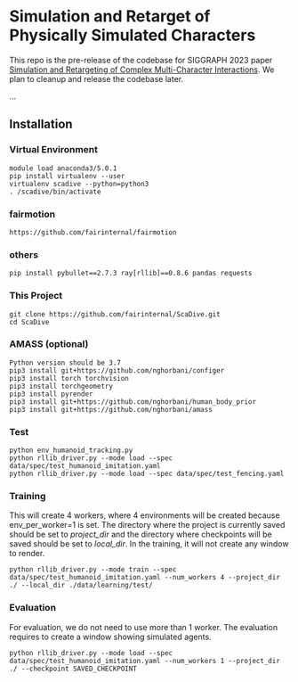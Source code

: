 # Simulation and Retarget of Physically Simulated Characters
This repo is the pre-release of the codebase for SIGGRAPH 2023 paper [Simulation and Retargeting of Complex Multi-Character
Interactions](https://arxiv.org/pdf/2305.20041.pdf). We plan to cleanup and release the codebase later. 

...

## Installation

### Virtual Environment
```
module load anaconda3/5.0.1
pip install virtualenv --user
virtualenv scadive --python=python3
. /scadive/bin/activate
```

### fairmotion
``` 
https://github.com/fairinternal/fairmotion
```

### others
```
pip install pybullet==2.7.3 ray[rllib]==0.8.6 pandas requests
```

### This Project
```
git clone https://github.com/fairinternal/ScaDive.git
cd ScaDive
```

### AMASS (optional)
```
Python version should be 3.7
pip3 install git+https://github.com/nghorbani/configer
pip3 install torch torchvision
pip3 install torchgeometry
pip3 install pyrender
pip3 install git+https://github.com/nghorbani/human_body_prior
pip3 install git+https://github.com/nghorbani/amass
```

### Test
```
python env_humanoid_tracking.py
python rllib_driver.py --mode load --spec data/spec/test_humanoid_imitation.yaml
python rllib_driver.py --mode load --spec data/spec/test_fencing.yaml
```

### Training

This will create 4 workers, where 4 environments will be created because env_per_worker=1 is set. The directory where the project is currently saved should be set to *project_dir* and the directory where checkpoints will be saved should be set to *local_dir*. In the training, it will not create any window to render.

```
python rllib_driver.py --mode train --spec data/spec/test_humanoid_imitation.yaml --num_workers 4 --project_dir ./ --local_dir ./data/learning/test/
```

### Evaluation

For evaluation, we do not need to use more than 1 worker. The evaluation requires to create a window showing simulated agents.

```
python rllib_driver.py --mode load --spec data/spec/test_humanoid_imitation.yaml --num_workers 1 --project_dir ./ --checkpoint SAVED_CHECKPOINT
```

